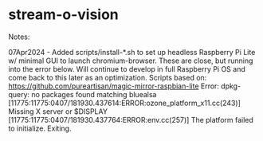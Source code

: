 # stream-o-vision

Notes: 

07Apr2024 - Added scripts/install-*.sh to set up headless Raspberry Pi Lite w/ minimal GUI to launch 
            chromium-browser. These are close, but running into the error below. Will continue to develop
            in full Raspberry Pi OS and come back to this later as an optimization.
            Scripts based on: https://github.com/pureartisan/magic-mirror-raspbian-lite
            Error: 
            dpkg-query: no packages found matching bluealsa
            [11775:11775:0407/181930.437614:ERROR:ozone_platform_x11.cc(243)] Missing X server or $DISPLAY
            [11775:11775:0407/181930.437764:ERROR:env.cc(257)] The platform failed to initialize.  Exiting.